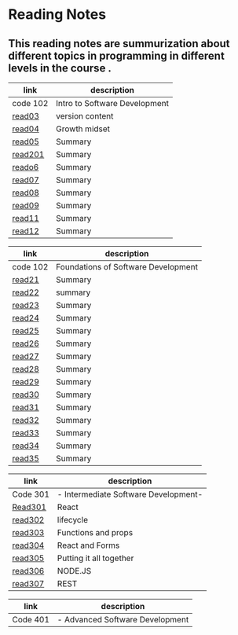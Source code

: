 # Reading Notes

## This reading notes are summurization about different topics in programming in different levels in the course .



| link | description |
| ---------------------------------------------------|------------------ |
| code 102 | Intro to Software Development |
|[read03](https://suadtalafha.github.io/reading-notes/read03)| version content | 
| [read04](https://suadtalafha.github.io/reading-notes/read04) | Growth midset | 
| [read05](https://suadtalafha.github.io/reading-notes/read05) | Summary |
| [read201](https://suadtalafha.github.io/reading-notes/read201) | Summary |
| [reado6](https://suadtalafha.github.io/reading-notes/read06) | Summary|
| [read07](https://suadtalafha.github.io/reading-notes/read07) | Summary | 
| [read08](https://suadtalafha.github.io/reading-notes/read08) | Summary |
| [read09](https://suadtalafha.github.io/reading-notes/read09) | Summary |
| [read11](https://suadtalafha.github.io/reading-notes/read11) | Summary |
| [read12](https://suadtalafha.github.io/reading-notes/read12) | Summary |




| link | description |
| ------------------------------------------------------------- | ------------------------ |
| code 102 | Foundations of Software Development  |
| [read21](https://suadtalafha.github.io/reading-notes/read21) | Summary |
| [read22](https://suadtalafha.github.io/reading-notes/read22) | summary |
| [read23](https://suadtalafha.github.io/reading-notes/read23) | Summary |
| [read24](https://suadtalafha.github.io/reading-notes/read24) | Summary |
| [read25](https://suadtalafha.github.io/reading-notes/read25) | Summary |
| [read26](https://suadtalafha.github.io/reading-notes/read26) | Summary |
| [read27](https://suadtalafha.github.io/reading-notes/read27) |Summary |
| [read28](https://suadtalafha.github.io/reading-notes/read28) | Summary |
 | [read29](https://suadtalafha.github.io/reading-notes/read29) | Summary |
 | [read30](https://suadtalafha.github.io/reading-notes/read30) | Summary |
 | [read31](https://suadtalafha.github.io/reading-notes/read31) | Summary |
| [read32](https://suadtalafha.github.io/reading-notes/read32) | Summary |
| [read33](https://suadtalafha.github.io/reading-notes/read33) | Summary |
| [read34](https://suadtalafha.github.io/reading-notes/read34) | Summary |
| [read35](https://suadtalafha.github.io/reading-notes/read35) | Summary |


| link | description |
| ------------------------------------------------------------- | ------------------------ |
| Code 301 | - Intermediate Software Development- |
| [Read301](https://suadtalafha.github.io/reading-notes/Read35) | React |
|  [read302](https://suadtalafha.github.io/reading-notes/read302) | lifecycle |
|  [read303](https://suadtalafha.github.io/reading-notes/read303) | Functions and props |
|  [read304](https://suadtalafha.github.io/reading-notes/read304) | React and Forms |
|  [read305](https://suadtalafha.github.io/reading-notes/read305) | Putting it all together |
|  [read306](https://suadtalafha.github.io/reading-notes/read306) |  NODE.JS |
|  [read307](https://suadtalafha.github.io/reading-notes/read307) | REST  |

| link | description |
| ------------------------------------------------------------- | ------------------------ |
| Code 401 | - Advanced Software Development |
